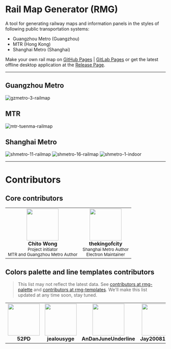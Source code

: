 # Rail Map Generator (RMG)

A tool for generating railway maps and information panels in the styles of following public transportation systems:

- Guangzhou Metro (Guangzhou)
- MTR (Hong Kong)
- Shanghai Metro (Shanghai)

Make your own rail map on [GitHub Pages](https://railmapgen.github.io/rmg/) | [GitLab Pages](https://railmapgen.gitlab.io/rmg/) or get the latest offline desktop application at the [Release Page](https://github.com/railmapgen/rmg/releases).

---

## Guangzhou Metro

![gzmetro-3-railmap](docs/imgs/gzmetro-3-railmap.png)

## MTR

![mtr-tuenma-railmap](docs/imgs/mtr-tuenma-railmap.png)

## Shanghai Metro

![shmetro-11-railmap](docs/imgs/shmetro-11-railmap.png)
![shmetro-16-railmap](docs/imgs/shmetro-16-railmap.png)
![shmetro-1-indoor](docs/imgs/shmetro-1-indoor.png)

---

# Contributors

## Core contributors

<table>
  <tr>
    <td align="center" style="border-width:0px">
      <a herf="https://github.com/wongchito">
        <img src="https://github.com/wongchito.png" width="100px;" alt="" /><br/>
        <b>Chito Wong</b><br/>
      </a>
      <sub>Project initiator</sub><br/>
      <sub>MTR and Guangzhou Metro Author</sub><br/>
    </td>
    <td align="center" style="border-width:0px">
      <a herf="https://github.com/thekingofcity">
        <img src="https://github.com/thekingofcity.png" width="100px;" alt="" /><br/>
        <b>thekingofcity</b><br/>
      </a>
      <sub>Shanghai Metro Author</sub><br/>
      <sub>Electron Maintainer</sub><br/>
    </td>
  </tr>
</table>

## Colors palette and line templates contributors

> This list may not reflect the latest data. See [contributors at rmg-palette](https://github.com/railmapgen/rmg-palette/graphs/contributors) and [contributors at rmg-templates](https://github.com/railmapgen/rmg-templates/graphs/contributors). We'll make this list updated at any time soon, stay tuned.

<table>
  <tr>
    <td align="center" style="border-width:0px">
      <a herf="https://github.com/52PD">
        <img src="https://github.com/52PD.png" width="100px;" alt=""><br/>
        <b>52PD</b><br/>
      </a>
    </td>
    <td align="center" style="border-width:0px">
      <a herf="https://github.com/jealousyge">
        <img src="https://github.com/jealousyge.png" width="100px;" alt=""><br/>
        <b>jealousyge</b><br/>
      </a>
    </td>
    <td align="center" style="border-width:0px">
      <a herf="https://github.com/AnDanJuneUnderline">
        <img src="https://github.com/AnDanJuneUnderline.png" width="100px;" alt=""><br/>
        <b>AnDanJuneUnderline</b><br/>
      </a>
    </td>
    <td align="center" style="border-width:0px">
      <a herf="https://github.com/Jay20081229">
        <img src="https://github.com/Jay20081229.png" width="100px;" alt=""><br/>
        <b>Jay20081229</b><br/>
      </a>
    </td>
    <td align="center" style="border-width:0px">
      <a herf="https://github.com/clearng-kly">
        <img src="https://github.com/clearng-kly.png" width="100px;" alt=""><br/>
        <b>clearng-kly</b><br/>
      </a>
    </td>
    <td align="center" style="border-width:0px">
      <a herf="https://github.com/Dingdong2334">
        <img src="https://github.com/Dingdong2334.png" width="100px;" alt=""><br/>
        <b>Dingdong2334</b><br/>
      </a>
    </td>
    <td align="center" style="border-width:0px">
      <a herf="https://github.com/linchen1965">
        <img src="https://github.com/linchen1965.png" width="100px;" alt=""><br/>
        <b>linchen1965</b><br/>
      </a>
    </td>
    <td align="center" style="border-width:0px">
      <a herf="https://github.com/C1P918R">
        <img src="https://github.com/C1P918R.png" width="100px;" alt=""><br/>
        <b>C1P918R</b><br/>
      </a>
    </td>
    <td align="center" style="border-width:0px">
      <a herf="https://github.com/GrassRabbit1410">
        <img src="https://github.com/GrassRabbit1410.png" width="100px;" alt=""><br/>
        <b>GrassRabbit1410</b><br/>
      </a>
    </td>
    <td align="center" style="border-width:0px">
      <a herf="https://github.com/xiany114514">
        <img src="https://github.com/xiany114514.png" width="100px;" alt=""><br/>
        <b>xiany114514</b><br/>
      </a>
    </td>
    <td align="center" style="border-width:0px">
      <a herf="https://github.com/Andy1782010">
        <img src="https://github.com/Andy1782010.png" width="100px;" alt=""><br/>
        <b>Andy1782010</b><br/>
      </a>
    </td>
    <td align="center" style="border-width:0px">
      <a herf="https://github.com/Thomastzc">
        <img src="https://github.com/Thomastzc.png" width="100px;" alt=""><br/>
        <b>Thomastzc</b><br/>
      </a>
    </td>
    <td align="center" style="border-width:0px">
      <a herf="https://github.com/Tianxiu11111">
        <img src="https://github.com/Tianxiu11111.png" width="100px;" alt=""><br/>
        <b>Tianxiu11111</b><br/>
      </a>
    </td>
  </tr>
</table>

<!-- ## User guide

### Getting started

-   use current canvas or click 'new canvas'

### Adding stations

### Adding interchanges

### Adding branches

### Saving jobs

### Exporting -->
